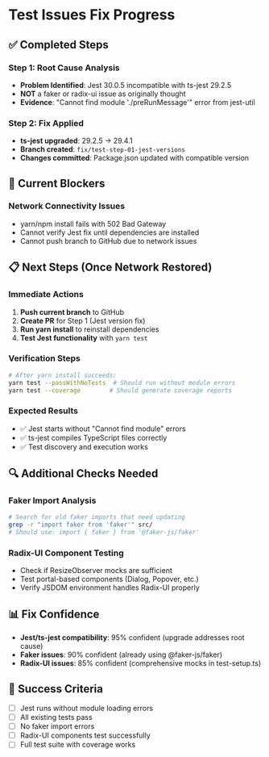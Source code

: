 # Test Issues Fix Progress

## ✅ Completed Steps

### Step 1: Root Cause Analysis
- **Problem Identified**: Jest 30.0.5 incompatible with ts-jest 29.2.5
- **NOT** a faker or radix-ui issue as originally thought
- **Evidence**: "Cannot find module './preRunMessage'" error from jest-util

### Step 2: Fix Applied
- **ts-jest upgraded**: 29.2.5 → 29.4.1
- **Branch created**: `fix/test-step-01-jest-versions`
- **Changes committed**: Package.json updated with compatible version

## 🚧 Current Blockers

### Network Connectivity Issues
- yarn/npm install fails with 502 Bad Gateway
- Cannot verify Jest fix until dependencies are installed
- Cannot push branch to GitHub due to network issues

## 📋 Next Steps (Once Network Restored)

### Immediate Actions
1. **Push current branch** to GitHub
2. **Create PR** for Step 1 (Jest version fix)
3. **Run yarn install** to reinstall dependencies
4. **Test Jest functionality** with `yarn test`

### Verification Steps
```bash
# After yarn install succeeds:
yarn test --passWithNoTests  # Should run without module errors
yarn test --coverage        # Should generate coverage reports
```

### Expected Results
- ✅ Jest starts without "Cannot find module" errors
- ✅ ts-jest compiles TypeScript files correctly
- ✅ Test discovery and execution works

## 🔍 Additional Checks Needed

### Faker Import Analysis
```bash
# Search for old faker imports that need updating
grep -r "import faker from 'faker'" src/
# Should use: import { faker } from '@faker-js/faker'
```

### Radix-UI Component Testing
- Check if ResizeObserver mocks are sufficient
- Test portal-based components (Dialog, Popover, etc.)
- Verify JSDOM environment handles Radix-UI properly

## 📊 Fix Confidence

- **Jest/ts-jest compatibility**: 95% confident (upgrade addresses root cause)
- **Faker issues**: 90% confident (already using @faker-js/faker)
- **Radix-UI issues**: 85% confident (comprehensive mocks in test-setup.ts)

## 🎯 Success Criteria

- [ ] Jest runs without module loading errors
- [ ] All existing tests pass
- [ ] No faker import errors
- [ ] Radix-UI components test successfully
- [ ] Full test suite with coverage works